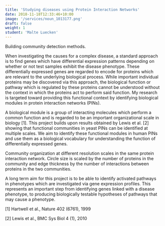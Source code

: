 ```yaml
---
title: 'Studying diseases using Protein Interaction Networks'
date: 2018-11-18T12:33:46+10:00
image: '/services/noun_1013177.png'
draft: false
weight: 1
student: 'Malte Luecken'
---
```


Building community detection methods.

When investigating the causes for a complex disease, a standard approach is to find
genes which have differential expression patterns depending on whether or not test
samples exhibit the disease phenotype. These differentially expressed genes are regarded
to encode for proteins which are relevant to the underlying biological process. While
important individual proteins may be discovered via this approach, the biological
function or pathway which is regulated by these proteins cannot be understood without
the context in which the proteins act to perform said function. My research is targeted
toward providing this functional context by identifying biological modules in protein
interaction networks (PINs).

A biological module is a group of interacting molecules which perform a common function
and is regarded to be an important organizational scale in biology [1]. This project
builds upon results obtained by Lewis et al. [2] showing that functional communities in
yeast PINs can be identified at multiple scales. We aim to identify these functional
modules in human PINs and use them as a biological vocabulary for understanding the
function of differentially expressed genes.

Community organization at different resolution scales in the same protein interaction
network. Circle size is scaled by the number of proteins in the community and edge
thickness by the number of interactions between proteins in the two communities.

A long term aim for this project is to be able to identify activated pathways in
phenotypes which are investigated via gene expression profiles. This represents an
important step from identifying genes linked with a disease phenotype, to producing
biologically testable hypotheses of pathways that may cause a phenotype.

[1] Hartwell et al., Nature 402 (6761), 1999

[2] Lewis et al., BMC Sys Biol 4 (1), 2010
